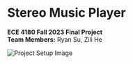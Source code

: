 # Stereo Music Player
**ECE 4180 Fall 2023 Final Project**<br>
**Team Members:** Ryan Su, Zili He

![Project Setup Image](Images/IMG_4897.HEIC)

